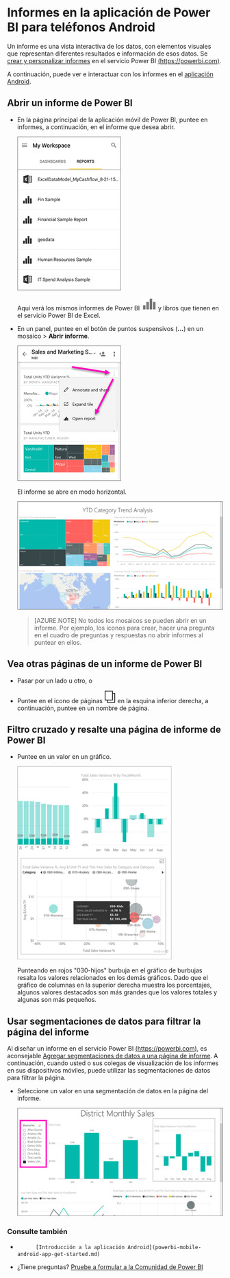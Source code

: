 <properties 
   pageTitle="Informes en la aplicación Android"
   description="Obtenga información acerca de cómo ver los informes en la aplicación móvil de Power BI para teléfonos Android. Crear informes en el servicio Power BI y luego interactuar con ellos en las aplicaciones móviles."
   services="powerbi" 
   documentationCenter="" 
   authors="maggiesMSFT" 
   manager="erikre" 
   backup=""
   editor=""
   tags=""
   qualityFocus="no"
   qualityDate=""/>
 
<tags
   ms.service="powerbi"
   ms.devlang="NA"
   ms.topic="article"
   ms.tgt_pltfrm="NA"
   ms.workload="powerbi"
   ms.date="10/14/2016"
   ms.author="maggies"/>

# <a name="reports-in-the-power-bi-app-for-android-phones"></a>Informes en la aplicación de Power BI para teléfonos Android

Un informe es una vista interactiva de los datos, con elementos visuales que representan diferentes resultados e información de esos datos. Se [crear y personalizar informes](powerbi-service-create-a-new-report.md) en el servicio Power BI [(https://powerbi.com)](https://powerbi.com).

A continuación, puede ver e interactuar con los informes en el [aplicación Android](powerbi-mobile-android-app-get-started.md).

## <a name="open-a-power-bi-report"></a>Abrir un informe de Power BI

- En la página principal de la aplicación móvil de Power BI, puntee en informes, a continuación, en el informe que desea abrir. 

     ![](media/powerbi-mobile-reports-in-the-android-app/power-bi-android-report-home.png)

    Aquí verá los mismos informes de Power BI ![](media/powerbi-mobile-reports-in-the-android-app/pbi_and_openrpticon.png) y libros que tienen en el servicio Power BI de Excel.

- En un panel, puntee en el botón de puntos suspensivos (**...**) en un mosaico > **Abrir informe**.

    ![](media/powerbi-mobile-reports-in-the-android-app/power-bi-android-open-report-tile.png)

    El informe se abre en modo horizontal.

    ![](media/powerbi-mobile-reports-in-the-android-app/power-bi-android-report.png)

     > [AZURE.NOTE]  No todos los mosaicos se pueden abrir en un informe. Por ejemplo, los iconos para crear, hacer una pregunta en el cuadro de preguntas y respuestas no abrir informes al puntear en ellos. 

## <a name="see-other-pages-in-a-power-bi-report"></a>Vea otras páginas de un informe de Power BI

-   Pasar por un lado u otro, o 

-   Puntee en el icono de páginas ![](media/powerbi-mobile-reports-in-the-android-app/power-bi-android-pages-icon.png) en la esquina inferior derecha, a continuación, puntee en un nombre de página. 

## <a name="cross-filter-and-highlight-a-power-bi-report-page"></a>Filtro cruzado y resalte una página de informe de Power BI

-   Puntee en un valor en un gráfico.

    ![](media/powerbi-mobile-reports-in-the-android-app/PBI_Win10Uni_XFltrRptSm.png)

    Punteando en rojos "030-hijos" burbuja en el gráfico de burbujas resalta los valores relacionados en los demás gráficos. Dado que el gráfico de columnas en la superior derecha muestra los porcentajes, algunos valores destacados son más grandes que los valores totales y algunas son más pequeños. 

## <a name="use-slicers-to-filter-the-report-page"></a>Usar segmentaciones de datos para filtrar la página del informe

Al diseñar un informe en el servicio Power BI [(https://powerbi.com)](https://powerbi.com), es aconsejable [Agregar segmentaciones de datos a una página de informe](powerbi-service-tutorial-slicers.md). A continuación, cuando usted o sus colegas de visualización de los informes en sus dispositivos móviles, puede utilizar las segmentaciones de datos para filtrar la página.

-   Seleccione un valor en una segmentación de datos en la página del informe.

    ![](media/powerbi-mobile-reports-in-the-android-app/power-bi-android-report-slicer.png)


### <a name="see-also"></a>Consulte también

- 
            [Introducción a la aplicación Android](powerbi-mobile-android-app-get-started.md)
- ¿Tiene preguntas? 
            [Pruebe a formular a la Comunidad de Power BI](http://community.powerbi.com/)
